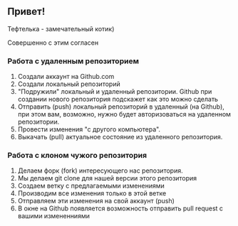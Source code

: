 ## Привет!

Тефтелька - замечательный котик)

Совершенно с этим согласен


### Работа с удаленным репозиторием

1. Создали аккаунт на Github.com
2. Создали локальный репозиторий
3. "Подружили" локальный и удаленный репозитории. Github при создании нового репозитория подскажет как это можно сделать
4. Отправить (push) локальный репозиторий в удаленный (на Github), при этом вам, возможно,
нужно будет авторизоваться на удаленном репозитории.
5. Провести изменения "с другого компьютера".
6. Выкачать (pull) актуальное состояние из удаленного репозитория.

### Работа с клоном чужого репозитория

1. Делаем форк (fork) интересующего нас репозитория.
2. Мы делаем git clone для нашей версии этого репозитория
3. Создаем ветку с предлагаемыми изменениями
4. Производим все изменения только в этой ветке
5. Отправляем эти изменения на свой аккаунт (push)
6. В окне на Github появляется возможность отправить pull request с вашими измененниями
